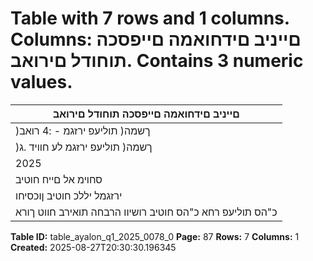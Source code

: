 # Table with 7 rows and 1 columns. Columns: םייניב םידחואמה םייפסכה תוחודל םירואב. Contains 3 numeric values.

| םייניב םידחואמה םייפסכה תוחודל םירואב |
|---|
| )ךשמה( תוליעפ ירזגמ - :4 רואב |
| )ךשמה( תוליעפ ירזגמ לע חוויד .ג |
| 2025 | ינויב 30 םויל |
| סחוימ אל םייח חוטיב |
| ירזגמל יללכ חוטיב ןוכסיחו |
| כ"הס תוליעפ רחא כ"הס חוטיב רושיוו הרבחה תואירב חווט ךורא |

**Table ID:** table_ayalon_q1_2025_0078_0
**Page:** 87
**Rows:** 7
**Columns:** 1
**Created:** 2025-08-27T20:30:30.196345
